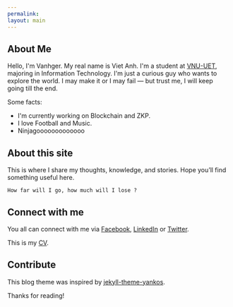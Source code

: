 ```yaml
---
permalink:
layout: main
---
```


## About Me
Hello,  I'm Vanhger.
My real name is Viet Anh. I'm a student at [VNU-UET](https://uet.vnu.edu.vn), majoring in Information Technology.
I'm just a curious guy who wants to explore the world. I may make it or I may fail — but trust me, I will keep going till the end.

Some facts:
- I'm currently working on Blockchain and ZKP.
- I love Football and Music.
- Ninjagooooooooooooo

## About this site

This is where I share my thoughts, knowledge, and stories.
Hope you’ll find something useful here.

```
How far will I go, how much will I lose ? 
```

## Connect with me

You all can connect with me via [Facebook](https://www.facebook.com/iamvanhg/), [LinkedIn](https://www.linkedin.com/in/vanhger-pham-68676b223/) or [Twitter](https://x.com/vanhger).

This is my [CV](CV.pdf).

## Contribute
This blog theme was inspired by [jekyll-theme-yankos](https://github.com/byanko55/jekyll-theme-satellite).

Thanks for reading!